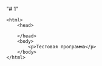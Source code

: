 "# 1" 
 <!doctype html>
    <html>
        <head>
            
        </head>
        <body>
            <p>Тестовая программа</p>
        </body>
    </html>